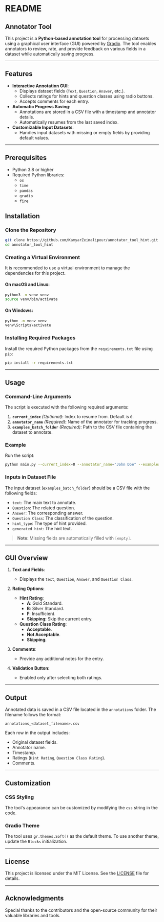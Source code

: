 # README

## Annotator Tool

This project is a **Python-based annotation tool** for processing datasets using a graphical user interface (GUI) powered by [Gradio](https://gradio.app/). The tool enables annotators to review, rate, and provide feedback on various fields in a dataset while automatically saving progress.

---

## Features

- **Interactive Annotation GUI**:
  - Displays dataset fields (`Text`, `Question`, `Answer`, etc.).
  - Collects ratings for hints and question classes using radio buttons.
  - Accepts comments for each entry.
- **Automatic Progress Saving**:
  - Annotations are stored in a CSV file with a timestamp and annotator details.
  - Automatically resumes from the last saved index.
- **Customizable Input Datasets**:
  - Handles input datasets with missing or empty fields by providing default values.

---

## Prerequisites

- Python 3.8 or higher
- Required Python libraries:
  - `os`
  - `time`
  - `pandas`
  - `gradio`
  - `fire`

## Installation

### Clone the Repository

```bash
git clone https://github.com/KamyarZeinalipour/annotator_tool_hint.git
cd annotator_tool_hint
```

### Creating a Virtual Environment

It is recommended to use a virtual environment to manage the dependencies for this project.

#### On macOS and Linux:

```bash
python3 -m venv venv
source venv/bin/activate
```

#### On Windows:

```bash
python -m venv venv
venv\Scripts\activate
```

### Installing Required Packages

Install the required Python packages from the `requirements.txt` file using `pip`:

```bash
pip install -r requirements.txt
```

---

## Usage

### Command-Line Arguments
The script is executed with the following required arguments:

1. **`current_index`** *(Optional)*: Index to resume from. Default is `0`.
2. **`annotator_name`** *(Required)*: Name of the annotator for tracking progress.
3. **`examples_batch_folder`** *(Required)*: Path to the CSV file containing the dataset to annotate.

### Example
Run the script:
```bash
python main.py --current_index=0 --annotator_name="John Doe" --examples_batch_folder="data/sample_batch.csv"
```

### Inputs in Dataset File
The input dataset (`examples_batch_folder`) should be a CSV file with the following fields:
- `text`: The main text to annotate.
- `Question`: The related question.
- `Answer`: The corresponding answer.
- `Question Class`: The classification of the question.
- `hint_type`: The type of hint provided.
- `generated hint`: The hint text.

> **Note**: Missing fields are automatically filled with `[empty]`.

---

## GUI Overview

1. **Text and Fields**:
   - Displays the `text`, `Question`, `Answer`, and `Question Class`.

2. **Rating Options**:
   - **Hint Rating**:
     - **A**: Gold Standard.
     - **B**: Silver Standard.
     - **F**: Insufficient.
     - **Skipping**: Skip the current entry.
   - **Question Class Rating**:
     - **Acceptable**.
     - **Not Acceptable**.
     - **Skipping**.

3. **Comments**:
   - Provide any additional notes for the entry.

4. **Validation Button**:
   - Enabled only after selecting both ratings.

---

## Output

Annotated data is saved in a CSV file located in the `annotations` folder. The filename follows the format:
```
annotations_<dataset_filename>.csv
```

Each row in the output includes:
- Original dataset fields.
- Annotator name.
- Timestamp.
- Ratings (`Hint Rating`, `Question Class Rating`).
- Comments.

---

## Customization

### CSS Styling
The tool's appearance can be customized by modifying the `css` string in the code.

### Gradio Theme
The tool uses `gr.themes.Soft()` as the default theme. To use another theme, update the `Blocks` initialization.

---

## License

This project is licensed under the MIT License. See the [LICENSE](LICENSE.txt) file for details.

---

## Acknowledgments

Special thanks to the contributors and the open-source community for their valuable libraries and tools.
